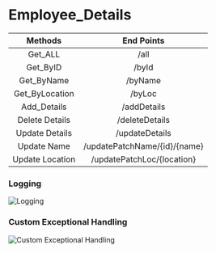 # Employee_Details


|Methods|End Points|
|:--:|:--:|
|Get_ALL|/all|
|Get_ByID|/byId|
|Get_ByName|/byName|
|Get_ByLocation|/byLoc|
|Add_Details|/addDetails|
|Delete Details|/deleteDetails|
|Update Details|/updateDetails|
|Update Name|/updatePatchName/{id}/{name}|
|Update Location|/updatePatchLoc/{location}|

### Logging
![Logging](https://github.com/DhyeyaPatel/Employee_Details/blob/main/EmployeeManagementSystem/images/Screenshot%20(7).png)

### Custom Exceptional Handling
![Custom Exceptional Handling](https://github.com/DhyeyaPatel/Employee_Details/blob/main/EmployeeManagementSystem/images/Screenshot%20(8).png)
